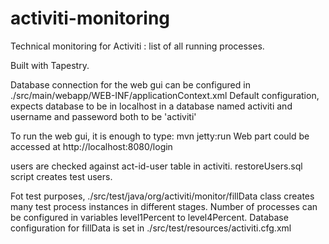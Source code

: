 activiti-monitoring
===================

Technical monitoring for Activiti : list of all running processes.

Built with Tapestry.


Database connection for the web gui can be configured in ./src/main/webapp/WEB-INF/applicationContext.xml
Default configuration, expects database to be in localhost in a database named activiti and username and passeword both to be 'activiti'

To run the web gui, it is enough to type:  mvn jetty:run
Web part could be accessed at http://localhost:8080/login

users are checked against act-id-user table in activiti. restoreUsers.sql script creates test users.

Fot test purposes, ./src/test/java/org/activiti/monitor/fillData class creates many test process instances in different stages. Number of processes can be configured in variables level1Percent to level4Percent.
Database configuration for fillData is set in ./src/test/resources/activiti.cfg.xml

